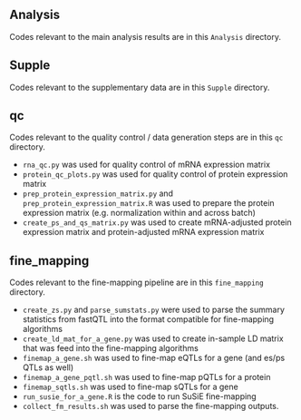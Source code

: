 ## Analysis
Codes relevant to the main analysis results are in this `Analysis` directory.

## Supple
Codes relevant to the supplementary data are in this `Supple` directory.

## qc
Codes relevant to the quality control / data generation steps are in this `qc` directory.
- `rna_qc.py` was used for quality control of mRNA expression matrix
- `protein_qc_plots.py` was used for quality control of protein expression matrix
- `prep_protein_expression_matrix.py` and `prep_protein_expression_matrix.R` was used to prepare the protein expression matrix (e.g. normalization within and across batch)
- `create_ps_and_qs_matrix.py` was used to create mRNA-adjusted protein expression matrix and protein-adjusted mRNA expression matrix



## fine_mapping
Codes relevant to the fine-mapping pipeline are in this `fine_mapping` directory.
- `create_zs.py` and `parse_sumstats.py` were used to parse the summary statistics from fastQTL into the format compatible for fine-mapping algorithms
- `create_ld_mat_for_a_gene.py` was used to create in-sample LD matrix that was feed into the fine-mapping algorithms
- `finemap_a_gene.sh` was used to fine-map eQTLs for a gene (and es/ps QTLs as well)
- `finemap_a_gene_pqtl.sh` was used to fine-map pQTLs for a protein
- `finemap_sqtls.sh` was used to fine-map sQTLs for a gene
- `run_susie_for_a_gene.R` is the code to run SuSiE fine-mapping
- `collect_fm_results.sh` was used to parse the fine-mapping outputs.


